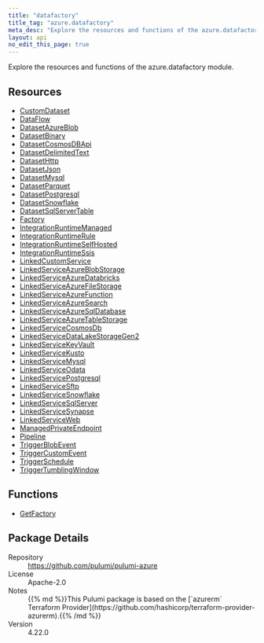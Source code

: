 ```yaml
---
title: "datafactory"
title_tag: "azure.datafactory"
meta_desc: "Explore the resources and functions of the azure.datafactory module."
layout: api
no_edit_this_page: true
---
```


<!-- WARNING: this file was generated by Pulumi Docs Generator. -->
<!-- Do not edit by hand unless you're certain you know what you are doing! -->

Explore the resources and functions of the azure.datafactory module.

<h2 id="resources">Resources</h2>
<ul class="api">
    <li><a href="customdataset" title="CustomDataset"><span class="api-symbol api-symbol--resource"></span>CustomDataset</a></li>
    <li><a href="dataflow" title="DataFlow"><span class="api-symbol api-symbol--resource"></span>DataFlow</a></li>
    <li><a href="datasetazureblob" title="DatasetAzureBlob"><span class="api-symbol api-symbol--resource"></span>DatasetAzureBlob</a></li>
    <li><a href="datasetbinary" title="DatasetBinary"><span class="api-symbol api-symbol--resource"></span>DatasetBinary</a></li>
    <li><a href="datasetcosmosdbapi" title="DatasetCosmosDBApi"><span class="api-symbol api-symbol--resource"></span>DatasetCosmosDBApi</a></li>
    <li><a href="datasetdelimitedtext" title="DatasetDelimitedText"><span class="api-symbol api-symbol--resource"></span>DatasetDelimitedText</a></li>
    <li><a href="datasethttp" title="DatasetHttp"><span class="api-symbol api-symbol--resource"></span>DatasetHttp</a></li>
    <li><a href="datasetjson" title="DatasetJson"><span class="api-symbol api-symbol--resource"></span>DatasetJson</a></li>
    <li><a href="datasetmysql" title="DatasetMysql"><span class="api-symbol api-symbol--resource"></span>DatasetMysql</a></li>
    <li><a href="datasetparquet" title="DatasetParquet"><span class="api-symbol api-symbol--resource"></span>DatasetParquet</a></li>
    <li><a href="datasetpostgresql" title="DatasetPostgresql"><span class="api-symbol api-symbol--resource"></span>DatasetPostgresql</a></li>
    <li><a href="datasetsnowflake" title="DatasetSnowflake"><span class="api-symbol api-symbol--resource"></span>DatasetSnowflake</a></li>
    <li><a href="datasetsqlservertable" title="DatasetSqlServerTable"><span class="api-symbol api-symbol--resource"></span>DatasetSqlServerTable</a></li>
    <li><a href="factory" title="Factory"><span class="api-symbol api-symbol--resource"></span>Factory</a></li>
    <li><a href="integrationruntimemanaged" title="IntegrationRuntimeManaged"><span class="api-symbol api-symbol--resource"></span>IntegrationRuntimeManaged</a></li>
    <li><a href="integrationruntimerule" title="IntegrationRuntimeRule"><span class="api-symbol api-symbol--resource"></span>IntegrationRuntimeRule</a></li>
    <li><a href="integrationruntimeselfhosted" title="IntegrationRuntimeSelfHosted"><span class="api-symbol api-symbol--resource"></span>IntegrationRuntimeSelfHosted</a></li>
    <li><a href="integrationruntimessis" title="IntegrationRuntimeSsis"><span class="api-symbol api-symbol--resource"></span>IntegrationRuntimeSsis</a></li>
    <li><a href="linkedcustomservice" title="LinkedCustomService"><span class="api-symbol api-symbol--resource"></span>LinkedCustomService</a></li>
    <li><a href="linkedserviceazureblobstorage" title="LinkedServiceAzureBlobStorage"><span class="api-symbol api-symbol--resource"></span>LinkedServiceAzureBlobStorage</a></li>
    <li><a href="linkedserviceazuredatabricks" title="LinkedServiceAzureDatabricks"><span class="api-symbol api-symbol--resource"></span>LinkedServiceAzureDatabricks</a></li>
    <li><a href="linkedserviceazurefilestorage" title="LinkedServiceAzureFileStorage"><span class="api-symbol api-symbol--resource"></span>LinkedServiceAzureFileStorage</a></li>
    <li><a href="linkedserviceazurefunction" title="LinkedServiceAzureFunction"><span class="api-symbol api-symbol--resource"></span>LinkedServiceAzureFunction</a></li>
    <li><a href="linkedserviceazuresearch" title="LinkedServiceAzureSearch"><span class="api-symbol api-symbol--resource"></span>LinkedServiceAzureSearch</a></li>
    <li><a href="linkedserviceazuresqldatabase" title="LinkedServiceAzureSqlDatabase"><span class="api-symbol api-symbol--resource"></span>LinkedServiceAzureSqlDatabase</a></li>
    <li><a href="linkedserviceazuretablestorage" title="LinkedServiceAzureTableStorage"><span class="api-symbol api-symbol--resource"></span>LinkedServiceAzureTableStorage</a></li>
    <li><a href="linkedservicecosmosdb" title="LinkedServiceCosmosDb"><span class="api-symbol api-symbol--resource"></span>LinkedServiceCosmosDb</a></li>
    <li><a href="linkedservicedatalakestoragegen2" title="LinkedServiceDataLakeStorageGen2"><span class="api-symbol api-symbol--resource"></span>LinkedServiceDataLakeStorageGen2</a></li>
    <li><a href="linkedservicekeyvault" title="LinkedServiceKeyVault"><span class="api-symbol api-symbol--resource"></span>LinkedServiceKeyVault</a></li>
    <li><a href="linkedservicekusto" title="LinkedServiceKusto"><span class="api-symbol api-symbol--resource"></span>LinkedServiceKusto</a></li>
    <li><a href="linkedservicemysql" title="LinkedServiceMysql"><span class="api-symbol api-symbol--resource"></span>LinkedServiceMysql</a></li>
    <li><a href="linkedserviceodata" title="LinkedServiceOdata"><span class="api-symbol api-symbol--resource"></span>LinkedServiceOdata</a></li>
    <li><a href="linkedservicepostgresql" title="LinkedServicePostgresql"><span class="api-symbol api-symbol--resource"></span>LinkedServicePostgresql</a></li>
    <li><a href="linkedservicesftp" title="LinkedServiceSftp"><span class="api-symbol api-symbol--resource"></span>LinkedServiceSftp</a></li>
    <li><a href="linkedservicesnowflake" title="LinkedServiceSnowflake"><span class="api-symbol api-symbol--resource"></span>LinkedServiceSnowflake</a></li>
    <li><a href="linkedservicesqlserver" title="LinkedServiceSqlServer"><span class="api-symbol api-symbol--resource"></span>LinkedServiceSqlServer</a></li>
    <li><a href="linkedservicesynapse" title="LinkedServiceSynapse"><span class="api-symbol api-symbol--resource"></span>LinkedServiceSynapse</a></li>
    <li><a href="linkedserviceweb" title="LinkedServiceWeb"><span class="api-symbol api-symbol--resource"></span>LinkedServiceWeb</a></li>
    <li><a href="managedprivateendpoint" title="ManagedPrivateEndpoint"><span class="api-symbol api-symbol--resource"></span>ManagedPrivateEndpoint</a></li>
    <li><a href="pipeline" title="Pipeline"><span class="api-symbol api-symbol--resource"></span>Pipeline</a></li>
    <li><a href="triggerblobevent" title="TriggerBlobEvent"><span class="api-symbol api-symbol--resource"></span>TriggerBlobEvent</a></li>
    <li><a href="triggercustomevent" title="TriggerCustomEvent"><span class="api-symbol api-symbol--resource"></span>TriggerCustomEvent</a></li>
    <li><a href="triggerschedule" title="TriggerSchedule"><span class="api-symbol api-symbol--resource"></span>TriggerSchedule</a></li>
    <li><a href="triggertumblingwindow" title="TriggerTumblingWindow"><span class="api-symbol api-symbol--resource"></span>TriggerTumblingWindow</a></li>
</ul>

<h2 id="functions">Functions</h2>
<ul class="api">
    <li><a href="getfactory" title="GetFactory"><span class="api-symbol api-symbol--function"></span>GetFactory</a></li>
</ul>

<h2 id="package-details">Package Details</h2>
<dl class="package-details">
	<dt>Repository</dt>
	<dd><a href="https://github.com/pulumi/pulumi-azure">https://github.com/pulumi/pulumi-azure</a></dd>
	<dt>License</dt>
	<dd>Apache-2.0</dd>
	<dt>Notes</dt>
	<dd>{{% md %}}This Pulumi package is based on the [`azurerm` Terraform Provider](https://github.com/hashicorp/terraform-provider-azurerm).{{% /md %}}</dd>
	<dt>Version</dt>
	<dd>4.22.0</dd>
</dl>

